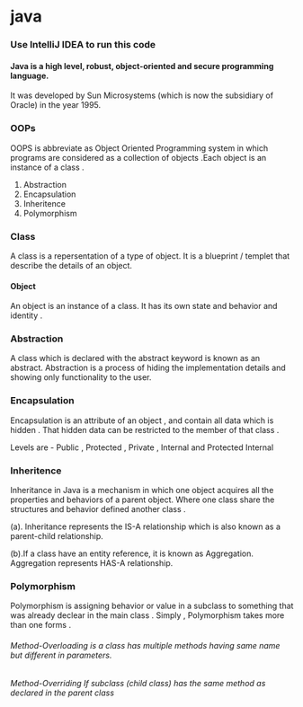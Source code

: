 # java
### Use IntelliJ IDEA to run this code
#### Java is a high level, robust, object-oriented and secure programming language.
It was developed by Sun Microsystems (which is now the subsidiary of Oracle) in the year 1995.


### OOPs
OOPS is abbreviate as Object Oriented Programming system in which programs are considered as a collection of objects .Each object is an instance of a class .

1. Abstraction 
2. Encapsulation
3. Inheritence 
4. Polymorphism 

### Class 
A class is a repersentation of a type of object. It is a blueprint / templet that describe the details of an object. 

#### Object 
An object is an instance of a class. It has its own state and behavior and identity .

### Abstraction
A class which is declared with the abstract keyword is known as an abstract. 
Abstraction is a process of hiding the implementation details and showing only functionality to the user.

### Encapsulation
Encapsulation is an attribute of an object , and contain all data which is hidden . That hidden data can be restricted to the member of that class .

Levels are - Public , Protected , Private , Internal and Protected Internal 

### Inheritence
Inheritance in Java is a mechanism in which one object acquires all the properties and behaviors of a parent object.
Where one class share the structures and behavior defined another class . 
 
(a). Inheritance represents the IS-A relationship which is also known as a parent-child relationship.

(b).If a class have an entity reference, it is known as Aggregation. Aggregation represents HAS-A relationship.


### Polymorphism 
Polymorphism  is assigning behavior or value in a subclass to something that was already declear in the main class . Simply , Polymorphism takes more than one forms .

###### Method-Overloading is a class has multiple methods having same name but different in parameters.
###### Method-Overriding  If subclass (child class) has the same method as declared in the parent class

